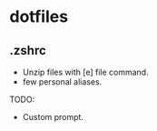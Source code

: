 # dotfiles

## .zshrc
* Unzip files with [e] file command.
* few personal aliases.

TODO:
* Custom prompt.
